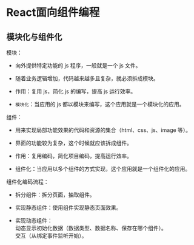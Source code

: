 # React面向组件编程

## 模块化与组件化

模块：

- 向外提供特定功能的 js 程序，一般就是一个 js 文件。

- 随着业务逻辑增加，代码越来越多且复杂，就必须拆成模块。

- 作用：复用 js，简化 js 的编写，提高 js 运行效率。

- `模块化`：当应用的 js 都以模块来编写，这个应用就是一个模块化的应用。

组件：

- 用来实现局部功能效果的代码和资源的集合（html、css、js、image 等）。

- 界面的功能较为复杂，这个时候就应该拆成组件。

- 作用：复用编码，简化项目编码，提高运行效率。

- 组件化：当应用以多个组件的方式实现，这个应用就是一个组件化的应用。

组件化编码流程：

- 拆分组件：拆分页面，抽取组件。

- 实现静态组件：使用组件实现静态页面效果。

- 实现动态组件：  
动态显示初始化数据（数据类型、数据名称、保存在哪个组件）。  
交互（从绑定事件监听开始）。
